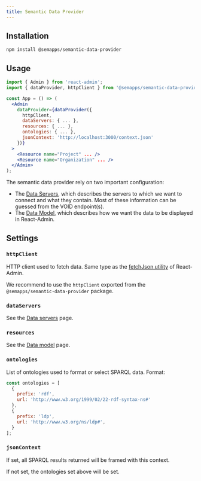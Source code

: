 ```yaml
---
title: Semantic Data Provider
---
```


## Installation

```bash
npm install @semapps/semantic-data-provider
```

## Usage

```jsx
import { Admin } from 'react-admin';
import { dataProvider, httpClient } from '@semapps/semantic-data-provider';

const App = () => (
  <Admin
    dataProvider={dataProvider({
      httpClient,
      dataServers: { ... },
      resources: { ... },
      ontologies: { ... },
      jsonContext: 'http://localhost:3000/context.json'
    })}
  >
    <Resource name="Project" ... />
    <Resource name="Organization" ... />
  </Admin>
);
```

The semantic data provider rely on two important configuration:
- The [Data Servers](data-servers), which describes the servers to which we want to connect and what they contain. Most of these information can be guessed from the VOID endpoint(s).
- The [Data Model](data-model), which describes how we want the data to be displayed in React-Admin.

## Settings

### `httpClient`

HTTP client used to fetch data. Same type as the [fetchJson utility](https://marmelab.com/react-admin/doc/3.19/DataProviders.html#adding-custom-headers) of React-Admin.

We recommend to use the `httpClient` exported from the `@semapps/semantic-data-provider` package.

### `dataServers`

See the [Data servers](data-servers) page.

### `resources`

See the [Data model](data-model) page.

### `ontologies`

List of ontologies used to format or select SPARQL data. Format:

```js
const ontologies = [
  {
    prefix: 'rdf',
    url: 'http://www.w3.org/1999/02/22-rdf-syntax-ns#'
  },
  {
    prefix: 'ldp',
    url: 'http://www.w3.org/ns/ldp#',
  }
];
```

### `jsonContext`

If set, all SPARQL results returned will be framed with this context.

If not set, the ontologies set above will be set.

